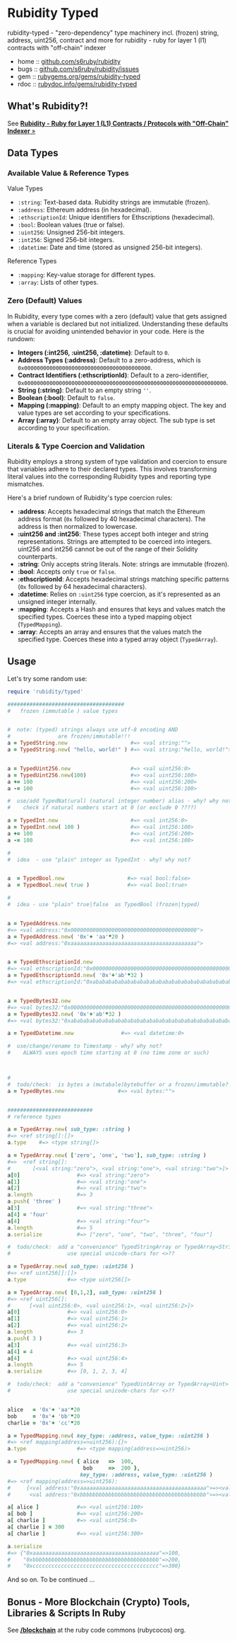 # Rubidity Typed

rubidity-typed - "zero-dependency" type machinery incl. (frozen) string, address, uint256, contract and more for rubidity - ruby for layer 1 (l1) contracts with "off-chain" indexer


* home  :: [github.com/s6ruby/rubidity](https://github.com/s6ruby/rubidity)
* bugs  :: [github.com/s6ruby/rubidity/issues](https://github.com/s6ruby/rubidity/issues)
* gem   :: [rubygems.org/gems/rubidity-typed](https://rubygems.org/gems/rubidity-typed)
* rdoc  :: [rubydoc.info/gems/rubidity-typed](http://rubydoc.info/gems/rubidity-typed)



## What's Rubidity?!

See [**Rubidity - Ruby for Layer 1 (L1) Contracts / Protocols with "Off-Chain" Indexer**  »](https://github.com/s6ruby/rubidity)



## Data Types

### Available Value & Reference Types

Value Types

* `:string`: Text-based data. Rubidity strings are immutable (frozen).
* `:address`: Ethereum address (in hexadecimal).
* `:ethscriptionId`: Unique identifiers for Ethscriptions (hexadecimal).
* `:bool`: Boolean values (true or false).
* `:uint256`: Unsigned 256-bit integers.
* `:int256`: Signed 256-bit integers.
* `:datetime`: Date and time (stored as unsigned 256-bit integers).

<!--
* `:dumbContract`: A specific type of contract ID (hexadecimal).
* `:addressOrDumbContract`: Either an Ethereum address or a specific type of contract ID.
-->


Reference Types

* `:mapping`: Key-value storage for different types.
* `:array`: Lists of other types.


### Zero (Default) Values

In Rubidity, every type comes with a zero (default) value 
that gets assigned when a variable is declared but not initialized. 
Understanding these defaults is crucial for avoiding unintended behavior in your code. 
Here is the rundown:

* **Integers (:int256, :uint256, :datetime)**: Default to `0`.
* **Address Types (:address)**: Default to a zero-address, which is `0x0000000000000000000000000000000000000000`.
* **Contract Identifiers (:ethscriptionId)**: Default to a zero-identifier, `0x0000000000000000000000000000000000000000000000000000000000000000`.
* **String (:string)**: Default to an empty string `''`.
* **Boolean (:bool)**: Default to `false`.
* **Mapping (:mapping)**: Default to an empty mapping object. The key and value types are set according to your specifications.
* **Array (:array)**: Default to an empty array object. The sub type is set according to your specification.



### Literals & Type Coercion and Validation

Rubidity employs a strong system of type validation and coercion to ensure that variables adhere to their declared types. This involves transforming literal values into the corresponding Rubidity types and reporting type mismatches.

Here's a brief rundown of Rubidity's type coercion rules:

* **:address**: Accepts hexadecimal strings that match the Ethereum address format (`0x` followed by 40 hexadecimal characters). The address is then normalized to lowercase.
* **:uint256 and :int256**: These types accept both integer and string representations. Strings are attempted to be coerced into integers. uint256 and int256 cannot be out of the range of their Solidity counterparts.
* **:string**: Only accepts string literals. Note: strings are immutable (frozen).
* **:bool**: Accepts only `true` or `false`.
* **:ethscriptionId**: Accepts hexadecimal strings matching specific patterns (`0x` followed by 64 hexadecimal characters).
* **:datetime**: Relies on `:uint256` type coercion, as it's represented as an unsigned integer internally.
* **:mapping**: Accepts a Hash and ensures that keys and values match the specified types. Coerces these into a typed mapping object (`TypedMapping`).
* **:array**: Accepts an array and ensures that the values match the specified type. Coerces these into a typed array object (`TypedArray`).




## Usage


Let's try some random use:




``` ruby
require 'rubidity/typed'

#####################################
#   frozen (immutable ) value types


#  note: (typed) strings always use utf-8 encoding AND
#               are frozen/immutable!!!
a = TypedString.new                    #=> <val string:"">
a = TypedString.new( "hello, world!" ) #=> <val string:"hello, world!">


a = TypedUint256.new                   #=> <val uint256:0>
a = TypedUint256.new(100)              #=> <val uint256:100>
a += 100                               #=> <val uint256:200>
a -= 100                               #=> <val uint256:100>

#  use/add TypedNat(ural) (natural integer number) alias - why? why not?
#    check if natural numbers start at 0 (or exclude 0 ????)

a = TypedInt.new                       #=> <val int256:0>
a = TypedInt.new( 100 )                #=> <val int256:100>
a += 100                               #=> <val int256:200>
a -= 100                               #=> <val int256:100>

# 
#  idea  - use "plain" integer as TypedInt - why? why not?


a  = TypedBool.new                    #=> <val bool:false>
a  = TypedBool.new( true )            #=> <val bool:true>

# 
#  idea - use "plain" true|false  as TypedBool (frozen|typed)


a = TypedAddress.new
#=> <val address:"0x0000000000000000000000000000000000000000">
a = TypedAddress.new( '0x'+ 'aa'*20 )
#=> <val address:"0xaaaaaaaaaaaaaaaaaaaaaaaaaaaaaaaaaaaaaaaa">


a = TypedEthscriptionId.new
#=> <val ethscriptionId:"0x0000000000000000000000000000000000000000000000000000000000000000">
a = TypedEthscriptionId.new( '0x'+'ab'*32 )
#=> <val ethscriptionId:"0xabababababababababababababababababababababababababababababababab">


a = TypedBytes32.new
#=> <val bytes32:"0x0000000000000000000000000000000000000000000000000000000000000000">
a = TypedBytes32.new( '0x'+'ab'*32 )
#=> <val bytes32:"0xabababababababababababababababababababababababababababababababab">

a = TypedDatetime.new               #=> <val datetime:0>

#  use/change/rename to Timestamp - why? why not?
#    ALWAYS uses epoch time starting at 0 (no time zone or such)



#
#  todo/check:  is bytes a (mutabale)bytebuffer or a frozen/immutable?
a = TypedBytes.new                 #=> <val bytes:""> 


###########################
# reference types

a = TypedArray.new( sub_type: :string )
#=> <ref string[]:[]>
a.type    #=> <type string[]>

a = TypedArray.new( ['zero', 'one', 'two'], sub_type: :string )
#=>  <ref string[]:
#       [<val string:"zero">, <val string:"one">, <val string:"two">]>
a[0]                  #=> <val string:"zero">
a[1]                  #=> <val string:"one">
a[2]                  #=> <val string:"two"> 
a.length              #=> 3
a.push( 'three' )
a[3]                  #=> <val string:"three">
a[4] = 'four'
a[4]                  #=> <val string:"four">
a.length              #=> 5
a.serialize           #=> ["zero", "one", "two", "three", "four"]

#  todo/check:  add a "convenience" TypedStringArray or TypedArray<String>
#                  use special unicode-chars for <>??

a = TypedArray.new( sub_type: :uint256 )
#=> <ref uint256[]:[]>
a.type             #=> <type uint256[]>

a = TypedArray.new( [0,1,2], sub_type: :uint256 )
#=> <ref uint256[]:
#      [<val uint256:0>, <val uint256:1>, <val uint256:2>]> 
a[0]               #=> <val uint256:0>
a[1]               #=> <val uint256:1>
a[2]               #=> <val uint256:2>
a.length           #=> 3
a.push( 3 )
a[3]               #=> <val uint256:3>
a[4] = 4
a[4]               #=> <val uint256:4>
a.length           #=> 5
a.serialize        #=> [0, 1, 2, 3, 4]

#  todo/check:  add a "convenience" TypedUintArray or TypedArray<Uint>
#                  use special unicode-chars for <>??


alice   = '0x'+ 'aa'*20
bob     = '0x'+ 'bb'*20
charlie = '0x'+ 'cc'*20

a = TypedMapping.new( key_type: :address, value_type: :uint256 )
#=> <ref mapping(address=>uint256):{}>
a.type                #=> <type mapping(address=>uint256)>

a = TypedMapping.new( { alice   =>  100,
                        bob     =>  200 },
                       key_type: :address, value_type: :uint256 )
#=> <ref mapping(address=>uint256):
#     {<val address:"0xaaaaaaaaaaaaaaaaaaaaaaaaaaaaaaaaaaaaaaaa">=><val uint256:100>, 
#      <val address:"0xbbbbbbbbbbbbbbbbbbbbbbbbbbbbbbbbbbbbbbbb">=><val uint256:200>}>

a[ alice ]            #=> <val uint256:100>
a[ bob ]              #=> <val uint256:200> 
a[ charlie ]          #=> <val uint256:0>
a[ charlie ] = 300
a[ charlie ]          #=> <val uint256:300>

a.serialize
#=> {"0xaaaaaaaaaaaaaaaaaaaaaaaaaaaaaaaaaaaaaaaa"=>100,
#    "0xbbbbbbbbbbbbbbbbbbbbbbbbbbbbbbbbbbbbbbbb"=>200,
#    "0xcccccccccccccccccccccccccccccccccccccccc"=>300}

```



And so on.  To be continued ...





## Bonus - More Blockchain (Crypto) Tools, Libraries & Scripts In Ruby

See [**/blockchain**](https://github.com/rubycocos/blockchain) 
at the ruby code commons (rubycocos) org.
